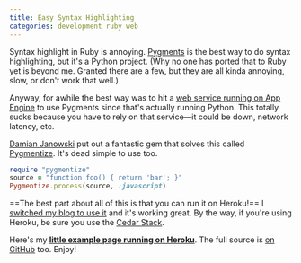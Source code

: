 ```yaml
---
title: Easy Syntax Highlighting
categories: development ruby web
---
```


Syntax highlight in Ruby is annoying. [Pygments](http://pygments.org/) is the best way to do syntax highlighting, but it's a Python project. (Why no one has ported that to Ruby yet is beyond me. Granted there are a few, but they are all kinda annoying, slow, or don't work that well.)

Anyway, for awhile the best way was to hit a [web service running on App Engine](http://pygments-1-4.appspot.com/) to use Pygments since that's actually running Python. This totally sucks because you have to rely on that service—it could be down, network latency, etc.

[Damian Janowski](https://github.com/djanowski) put out a fantastic gem that solves this called [Pygmentize](https://github.com/djanowski/pygmentize). It's dead simple to use too.

``` ruby
require "pygmentize"
source = "function foo() { return 'bar'; }"
Pygmentize.process(source, :javascript)
```

==The best part about all of this is that you can run it on Heroku!== I [switched my blog to use it](https://github.com/soffes/soff.es/commit/5bf2aa733d020caad897960a133055110e545ea5#L2R14) and it's working great. By the way, if you're using Heroku, be sure you use the [Cedar Stack](http://devcenter.heroku.com/articles/cedar).

Here's my **[little example page running on Heroku](http://pygmentize-example.herokuapp.com)**. The full source is [on GitHub](https://github.com/soffes/pygmentize-example) too. Enjoy!
